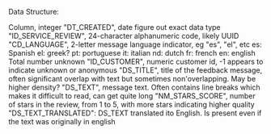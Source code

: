 Data Structure:

Column, integer
"DT_CREATED", date  figure out exact data type
"ID_SERVICE_REVIEW", 24-character alphanumeric code, likely UUID
"CD_LANGUAGE", 2-letter message language indicator, eg "es", "el", etc
    es: Spanish
    el: greek?
    pt: portuguese
    it: italian
    nd: dutch
    fr: french
    en: english
    Total number unknown
"ID_CUSTOMER", numeric customer id, -1 appears to indicate unknown or anonymous
"DS_TITLE", title of the feedback message, often significant overlap with text but sometimes non'overlapping. May be higher density?
"DS_TEXT", message text. Often contains line breaks which makes it difficult to read, can get quite long
"NM_STARS_SCORE", number of stars in the review, from 1 to 5, with more stars indicating higher quality
"DS_TEXT_TRANSLATED": DS_TEXT translated ito English. Is present even if the text was originally in english 

